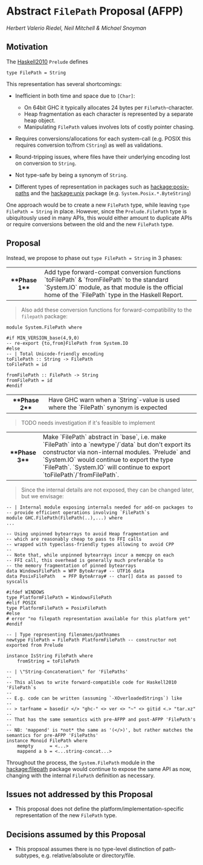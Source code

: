 # Abstract `FilePath` Proposal (AFPP)



*Herbert Valerio Riedel, Neil Mitchell & Michael Snoyman*


## Motivation



The [
Haskell2010](https://www.haskell.org/onlinereport/haskell2010/) `Prelude` defines


```
type FilePath = String
```


This representation has several shortcomings:


- Inefficient in both time and space due to `[Char]`:

  - On 64bit GHC it typically allocates 24 bytes per `FilePath`-character.
  - Heap fragmentation as each character is represented by a separate heap object.
  - Manipulating `FilePath` values involves lots of costly pointer chasing.

- Requires conversions/allocations for each system-call
  (e.g. POSIX this requires conversion to/from `CString`) as well as
  validations.

- Round-tripping issues, where files have their underlying encoding lost on conversion to `String`.

- Not type-safe by being a synonym of `String`.

- Different types of representation in packages such as
  [ hackage:posix-paths](http://hackage.haskell.org/package/posix-paths) and
  the [
  hackage:unix](http://hackage.haskell.org/package/unix) package (e.g. `System.Posix.*.ByteString`)


One approach would be to create a new `FilePath` type, while leaving
`type FilePath = String` in place.  However, since the
`Prelude.FilePath` type is ubiquitously used in many APIs, this would
either amount to duplicate APIs or require conversions between the old
and the new `FilePath` type.


## Proposal



Instead, we propose to phase out `type FilePath = String` in 3 phases:


<table><tr><th>**Phase 1**</th>
<td>
Add type forward-compat conversion functions `toFilePath` & `fromFilePath` to the standard `System.IO` module, as that module is the official home of the `FilePath` type in the Haskell Report.
</td></tr></table>


>
>
> Also add these conversion functions for
> forward-compatibility to the `filepath` package:
>
>

```
module System.FilePath where

#if MIN_VERSION_base(4,9,0)
-- re-export {to,from}FilePath from System.IO
#else
-- | Total Unicode-friendly encoding
toFilePath :: String -> FilePath
toFilePath = id

fromFilePath :: FilePath -> String
fromFilePath = id
#endif
```

<table><tr><th>**Phase 2**</th>
<td>Have GHC warn when a `String`-value is used where the
`FilePath` synonym is expected
</td></tr></table>


>
>
> TODO needs investigation if it's feasible to implement
>
>

<table><tr><th>**Phase 3**</th>
<td>Make `FilePath` abstract in `base`, i.e. make
`FilePath` into a `newtype`/`data` but don't export its
constructor via non-internal modules. `Prelude`  and `System.IO` would continue to
export the type `FilePath`. `System.IO` will continue to export `toFilePath`/`fromFilePath`. 
</td></tr></table>


>
>
> Since the internal details are not exposed, they can be changed later,
> but we envisage:
>
>

```
-- | Internal module exposing internals needed for add-on packages to
-- provide efficient operations involving `FilePath`s
module GHC.FilePath(FilePath(..),...) where
...

-- Using unpinned bytearrays to avoid Heap fragmentation and
-- which are reasonably cheap to pass to FFI calls
-- wrapped with typeclass-friendly types allowing to avoid CPP
-- 
-- Note that, while unpinned bytearrays incur a memcpy on each
-- FFI call, this overhead is generally much preferable to
-- the memory fragmentation of pinned bytearrays
data WindowsFilePath = WFP ByteArray# -- UTF16 data
data PosixFilePath   = PFP ByteArray# -- char[] data as passed to syscalls

#ifdef WINDOWS
type PlatformFilePath = WindowsFilePath
#elif POSIX
type PlatformFilePath = PosixFilePath
#else
# error "no filepath representation available for this platform yet"
#endif

-- | Type representing filenames/pathnames
newtype FilePath = FilePath PlatformFilePath -- constructor not exported from Prelude

instance IsString FilePath where 
    fromString = toFilePath

-- | \"String-Concatenation\" for 'FilePaths'
--
-- This allows to write forward-compatible code for Haskell2010 'FilePath`s
--
-- E.g. code can be written (assuming `-XOverloadedStrings`) like
--
-- > tarfname = basedir </> "ghc-" <> ver <> "~" <> gitid <.> "tar.xz"
--
-- That has the same semantics with pre-AFPP and post-AFPP 'FilePath's
--
-- NB: 'mappend' is *not* the same as '(</>)', but rather matches the semantics for pre-AFPP 'FilePaths'
instance Monoid FilePath where 
    mempty      = <...>
    mappend a b = <...string-concat...>
```


Throughout the process, the `System.FilePath` module in the [
hackage:filepath](http://hackage.haskell.org/package/filepath) package would continue to expose the same API as now, changing with the internal `FilePath` definition as necessary.


## Issues not addressed by this Proposal


- This proposal does not define the platform/implementation-specific representation of the new `FilePath` type.

## Decisions assumed by this Proposal


- This propsoal assumes there is no type-level distinction of path-subtypes, e.g. relative/absolute or directory/file.
